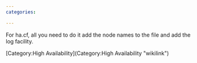 ```yaml
---
categories:

---
```

For ha.cf, all you need to do it add the node names to the file and add
the log facility.

[Category:High Availability](Category:High Availability "wikilink")
